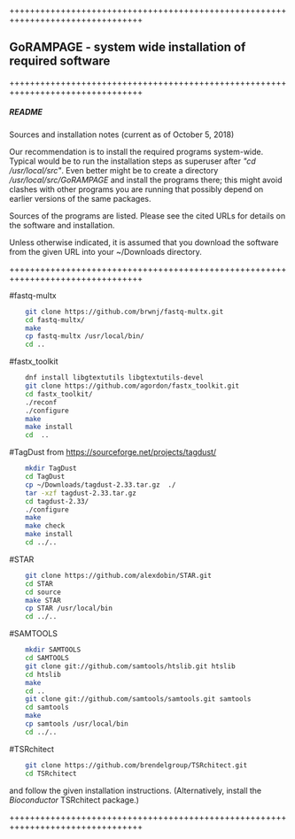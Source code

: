 ++++++++++++++++++++++++++++++++++++++++++++++++++++++++++++++++++++++++++++++++

## GoRAMPAGE - system wide installation of required software

++++++++++++++++++++++++++++++++++++++++++++++++++++++++++++++++++++++++++++++++

##### README
Sources and installation notes (current as of October 5, 2018)

Our recommendation is to install the required programs system-wide.
Typical would be to run the installation steps as superuser after
_"cd /usr/local/src"_.  Even better might be to create a directory
_/usr/local/src/GoRAMPAGE_ and install the programs there; this might
avoid clashes with other programs you are running that possibly
depend on earlier versions of the same packages.

Sources of the programs are listed.  Please see the cited URLs for
details on the software and installation.

Unless otherwise indicated, it is assumed that you download the software from
the given URL into your ~/Downloads directory.

++++++++++++++++++++++++++++++++++++++++++++++++++++++++++++++++++++++++++++++++

#fastq-multx
```bash
	git clone https://github.com/brwnj/fastq-multx.git
	cd fastq-multx/
	make
	cp fastq-multx /usr/local/bin/
	cd ..
```

#fastx_toolkit
```bash
	dnf install libgtextutils libgtextutils-devel
	git clone https://github.com/agordon/fastx_toolkit.git
	cd fastx_toolkit/
	./reconf
	./configure
	make
	make install
	cd  ..
```

#TagDust
from https://sourceforge.net/projects/tagdust/
```bash
	mkdir TagDust
	cd TagDust 
	cp ~/Downloads/tagdust-2.33.tar.gz  ./
	tar -xzf tagdust-2.33.tar.gz 
	cd tagdust-2.33/
	./configure
	make
	make check
	make install
	cd ../..
```

#STAR
```bash
	git clone https://github.com/alexdobin/STAR.git
	cd STAR
	cd source
	make STAR
	cp STAR /usr/local/bin
	cd ../..
```

#SAMTOOLS
```bash
	mkdir SAMTOOLS
	cd SAMTOOLS
	git clone git://github.com/samtools/htslib.git htslib
	cd htslib
	make
	cd ..
	git clone git://github.com/samtools/samtools.git samtools
	cd samtools
	make
	cp samtools /usr/local/bin
	cd ../..
```

#TSRchitect
```bash
	git clone https://github.com/brendelgroup/TSRchitect.git
	cd TSRchitect
```
and follow the given installation instructions.
(Alternatively, install the _Bioconductor_ TSRchitect package.)

++++++++++++++++++++++++++++++++++++++++++++++++++++++++++++++++++++++++++++++++

